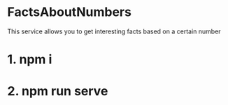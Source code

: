 # FactsAboutNumbers
This service allows you to get interesting facts based on a certain number



# 1. npm i
# 2. npm run serve
